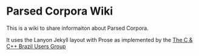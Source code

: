 # Parsed Corpora Wiki
This is a wiki to share informaiton about Parsed Corpora.

It uses the Lanyon Jekyll layout with Prose as implemented by the [The C & C++ Brazil Users Group](http://ccppbrasil.github.io/)
